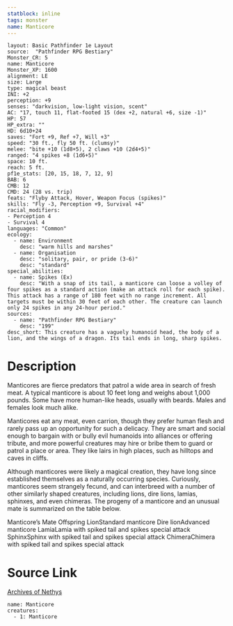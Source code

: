 ```yaml
---
statblock: inline
tags: monster
name: Manticore
---
```

```statblock
layout: Basic Pathfinder 1e Layout
source:  "Pathfinder RPG Bestiary"
Monster_CR: 5
name: Manticore
Monster_XP: 1600
alignment: LE
size: Large
type: magical beast
INI: +2
perception: +9
senses: "darkvision, low-light vision, scent"
AC: "17, touch 11, flat-footed 15 (dex +2, natural +6, size -1)"
HP: 57
HP_extra: ""
HD: 6d10+24
saves: "Fort +9, Ref +7, Will +3"
speed: "30 ft., fly 50 ft. (clumsy)"
melee: "bite +10 (1d8+5), 2 claws +10 (2d4+5)"
ranged: "4 spikes +8 (1d6+5)"
space: 10 ft.
reach: 5 ft.
pf1e_stats: [20, 15, 18, 7, 12, 9]
BAB: 6
CMB: 12
CMD: 24 (28 vs. trip)
feats: "Flyby Attack, Hover, Weapon Focus (spikes)"
skills: "Fly -3, Perception +9, Survival +4"
racial_modifiers:
- Perception 4
- Survival 4
languages: "Common"
ecology:
  - name: Environment
    desc: "warm hills and marshes"
  - name: Organisation
    desc: "solitary, pair, or pride (3-6)"
    desc: "standard"
special_abilities:
  - name: Spikes (Ex)
    desc: "With a snap of its tail, a manticore can loose a volley of four spikes as a standard action (make an attack roll for each spike). This attack has a range of 180 feet with no range increment. All targets must be within 30 feet of each other. The creature can launch only 24 spikes in any 24-hour period."
sources:
  - name: "Pathfinder RPG Bestiary"
    desc: "199"
desc_short: This creature has a vaguely humanoid head, the body of a lion, and the wings of a dragon. Its tail ends in long, sharp spikes.
```
# Description
Manticores are fierce predators that patrol a wide area in search of fresh meat. A typical manticore is about 10 feet long and weighs about 1,000 pounds. Some have more human-like heads, usually with beards. Males and females look much alike.

Manticores eat any meat, even carrion, though they prefer human flesh and rarely pass up an opportunity for such a delicacy. They are smart and social enough to bargain with or bully evil humanoids into alliances or offering tribute, and more powerful creatures may hire or bribe them to guard or patrol a place or area. They like lairs in high places, such as hilltops and caves in cliffs.

Although manticores were likely a magical creation, they have long since established themselves as a naturally occurring species. Curiously, manticores seem strangely fecund, and can interbreed with a number of other similarly shaped creatures, including lions, dire lions, lamias, sphinxes, and even chimeras. The progeny of a manticore and an unusual mate is summarized on the table below.

Manticore’s Mate Offspring LionStandard manticore Dire lionAdvanced manticore LamiaLamia with spiked tail and spikes special attack SphinxSphinx with spiked tail and spikes special attack ChimeraChimera with spiked tail and spikes special attack
# Source Link
[Archives of Nethys](https://aonprd.com/MonsterDisplay.aspx?ItemName=Manticore)
```encounter-table
name: Manticore
creatures:
  - 1: Manticore
```
